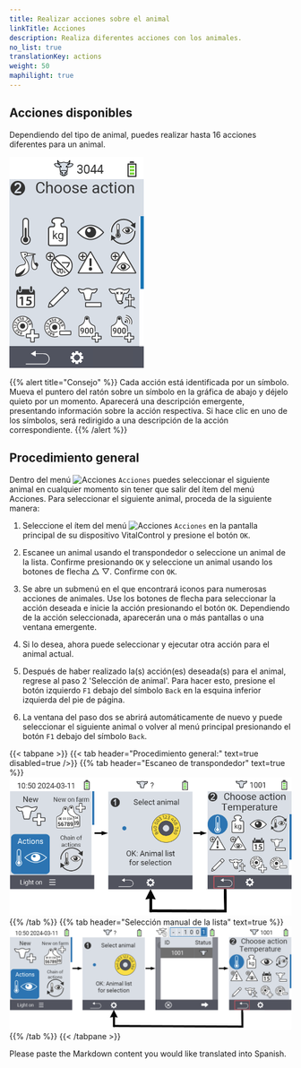 ```yaml
---
title: Realizar acciones sobre el animal
linkTitle: Acciones
description: Realiza diferentes acciones con los animales.
no_list: true
translationKey: actions
weight: 50
maphilight: true
---
```

## Acciones disponibles

Dependiendo del tipo de animal, puedes realizar hasta 16 acciones diferentes para un animal.


<img src="images/menu2.png" alt="Acciones de VitalControl" title="Acciones" usemap="#workmap" class="maphilight" />

<map name="workmap">
  <area shape="rect" coords="3,100,60,165" alt="Temperatura" title="Medir la fiebre en tus animales&#10;Clic del ratón: abrir documentación" href="/es/docs/actions/measure-temperature/">
  <area shape="rect" coords="60,100,118,165" alt="Pesaje" title="Registrar el peso de tus animales&#10;Clic del ratón: abrir documentación" href="/es/docs/actions/record-weight/">
  <area shape="rect" coords="118,100,174,165" alt="Calificación" title="Calificar tus animales&#10;Clic del ratón: abrir documentación" href="/es/docs/actions/rating/">
  <area shape="rect" coords="174,100,230,165" alt="Cadena de acciones" title="Aplicar y configurar la cadena de acción&#10;Clic del ratón: abrir documentación" href="/es/docs/chain-of-actions/">
   <area shape="rect" coords="3,165,60,225" alt="Parto" title="Registrar un parto&#10;Clic del ratón: abrir documentación" href="/es/docs/actions/calving/">
   <area shape="rect" coords="60,165,120,225" alt="Secado" title="Secar una vaca o añadirla a la lista de vacas frescas&#10;Clic del ratón: abrir documentación" href="/es/docs/actions/dry-off/">
   <area shape="rect" coords="120,165,175,225" alt="Alarma" title="Añadir y quitar animales de la lista de alarmas&#10;Clic del ratón: abrir documentación" href="/es/docs/actions/alarm/">
   <area shape="rect" coords="175,165,230,225" alt="En observación" title="Poner animales en la lista de en observación o quitarlos&#10;Clic del ratón: abrir documentación" href="/es/docs/actions/on-watch/">
   <area shape="rect" coords="3,225,60,280" alt="Historial del animal" title="Ver el historial de un animal&#10;Clic del ratón: abrir documentación" href="/es/docs/actions/animal-history/">
   <area shape="rect" coords="60,225,120,280" alt="Editar" title="Editar datos del animal seleccionado&#10;Clic del ratón: abrir documentación" href="/es/docs/actions/edit/">
   <area shape="rect" coords="120,225,175,280" alt="Dar de baja" title="Dar de baja a un animal&#10;Clic del ratón: abrir documentación" href="/es/docs/actions/unregister/">
   <area shape="rect" coords="175,225,230,280" alt="Pérdida del animal" title="Registrar una pérdida del animal&#10;Clic del ratón: abrir documentación" href="/es/docs/actions/animal-loss/">
   <area shape="rect" coords="3,280,60,337" alt="Vincular transpondedor" title="Asignar un transpondedor a un animal&#10;Clic del ratón: abrir documentación" href="/es/docs/actions/link-transponder/">
   <area shape="rect" coords="55,280,120,337" alt="Desvincular transpondedor" title="Eliminar el vínculo del transpondedor con un animal&#10;Clic del ratón: abrir documentación" href="/es/docs/actions/unlink-transponder/">
   <area shape="rect" coords="120,280,175,337" alt="Vincular ID del animal manualmente" title="Asignar un ID nacional de animal a un animal que no tiene un ID nacional de animal&#10;Clic del ratón: abrir documentación" href="/es/docs/actions/link-animal-id/#link-animal-id">
   <area shape="rect" coords="175,280,230,337" alt="Vincular ID del animal con escaneo" title="Asignar un ID nacional de animal a un animal que no tiene un ID nacional de animal&#10;Clic del ratón: abrir documentación" href="/es/docs/actions/link-animal-id/#link-animal-id-with-electronic-ear-tag-scan">

<area shape="rect" coords="100,340,140,375" alt="Configuración" title="Acceder a la configuración&#10;Clic del ratón: a la documentación" href="/es/docs/actions/settings/">
</map>

{{% alert title="Consejo" %}}
Cada acción está identificada por un símbolo. Mueva el puntero del ratón sobre un símbolo en la gráfica de abajo y déjelo quieto por un momento. Aparecerá una descripción emergente, presentando información sobre la acción respectiva. Si hace clic en uno de los símbolos, será redirigido a una descripción de la acción correspondiente.
{{% /alert %}}

## Procedimiento general

Dentro del menú <img src="/icons/actions.svg" width="40" align="bottom" alt="Acciones" /> `Acciones` puedes seleccionar el siguiente animal en cualquier momento sin tener que salir del ítem del menú Acciones. Para seleccionar el siguiente animal, proceda de la siguiente manera:

1. Seleccione el ítem del menú <img src="/icons/actions.svg" width="40" align="bottom" alt="Acciones" /> `Acciones` en la pantalla principal de su dispositivo VitalControl y presione el botón `OK`.

2. Escanee un animal usando el transpondedor o seleccione un animal de la lista. Confirme presionando `OK` y seleccione un animal usando los botones de flecha △ ▽. Confirme con `OK`.

3. Se abre un submenú en el que encontrará iconos para numerosas acciones de animales. Use los botones de flecha para seleccionar la acción deseada e inicie la acción presionando el botón `OK`. Dependiendo de la acción seleccionada, aparecerán una o más pantallas o una ventana emergente.

4. Si lo desea, ahora puede seleccionar y ejecutar otra acción para el animal actual.

5. Después de haber realizado la(s) acción(es) deseada(s) para el animal, regrese al paso 2 'Selección de animal'. Para hacer esto, presione el botón izquierdo `F1` debajo del símbolo `Back` en la esquina inferior izquierda del pie de página.

6. La ventana del paso dos se abrirá automáticamente de nuevo y puede seleccionar el siguiente animal o volver al menú principal presionando el botón `F1` debajo del símbolo `Back`.

{{< tabpane >}}
{{< tab header="Procedimiento general:" text=true disabled=true />}}
{{% tab header="Escaneo de transpondedor" text=true %}}
![VitalControl: Menú Acciones Procedimiento general](images/next-animal-scan.png "Realización de acciones de animales, selección vía escaneo")
{{% /tab %}}
{{% tab header="Selección manual de la lista" text=true %}}
![VitalControl: Menú Acciones Procedimiento general](images/next-animal-manual-select.png "Realización de acciones de animales, selección manual")
{{% /tab %}}
{{< /tabpane >}}

Please paste the Markdown content you would like translated into Spanish.
